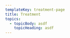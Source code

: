 ```yaml
---
templateKey: treatment-page
title: Treatment
topics:
  - topicBody: asdf
    topicHeading: asdf
---
```


